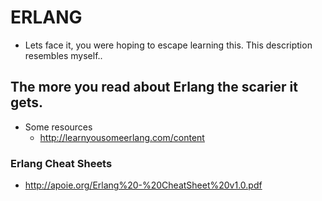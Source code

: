 # ERLANG

* Lets face it, you were hoping to escape learning this.  This description resembles myself..

## The more you read about Erlang the scarier it gets.

* Some resources
  * http://learnyousomeerlang.com/content
  
### Erlang Cheat Sheets
* http://apoie.org/Erlang%20-%20CheatSheet%20v1.0.pdf
